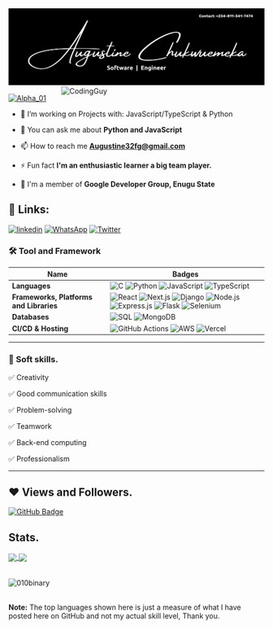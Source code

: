 
<!-- banner -->
<img src="Github Background.png" alt="My Profile Banner content (Augustine chukwuemeka software Engineer)">
<!-- banner -->

<img align= "right" alt="CodingGuy" width="400" src="https://cdn.dribbble.com/users/1162077/screenshots/3848914/media/320984a9ca58b3c73274c9259ecf6de8.gif">
<br>
<p align="left"> <a href="https://twitter.com/August13200296" target="blank"><img src="https://img.shields.io/twitter/follow/Alpha_01?logo=twitter&style=for-the-badge" alt="Alpha_01" /></a> </p>

- 🔭 I’m working on Projects with: JavaScript/TypeScript & Python

<!-- - 🌱 I’m also learning **C# and .Net** -->

- 💬 You can ask me about **Python and JavaScript**

- 📫 How to reach me **Augustine32fg@gmail.com**

- ⚡ Fun fact **I'm an enthusiastic learner a big team player.**

- 🔭 I'm a member of **Google Developer Group, Enugu State**
 
 ## 🔗 Links:
[![linkedin](https://img.shields.io/badge/linkedin-0A66C2?style=for-the-badge&logo=linkedin&logoColor=white)](https://www.linkedin.com/in/alpha-augustine/)
[![WhatsApp](https://img.shields.io/badge/WhatsApp-25D366?style=for-the-badge&logo=whatsapp&logoColor=white)](https://wa.link/yucs4r)
[![Twitter](https://img.shields.io/badge/Twitter-1DA1F2?style=for-the-badge&logo=twitter&logoColor=white)](https://twitter.com/August13200296/)
<!-- [![portfolio](https://img.shields.io/badge/my_portfolio-000?style=for-the-badge&logo=ko-fi&logoColor=white)](http://tolucoder.herokuapp.com/) -->


### 🛠 Tool and Framework

Name | Badges
--- | --- 
**Languages**  | ![C](https://img.shields.io/badge/C-00599C?style=for-the-badge&logo=c&logoColor=white) ![Python](https://img.shields.io/badge/Python-3776AB?style=for-the-badge&logo=python&logoColor=yellow) ![JavaScript](https://img.shields.io/badge/JavaScript-323330?style=for-the-badge&logo=javascript&logoColor=F7DF1E) ![TypeScript](https://img.shields.io/badge/TypeScript-323330?style=for-the-badge&logo=typescript&logoColor=000cf5)
**Frameworks, Platforms and Libraries** | ![React](https://img.shields.io/badge/React-20232A?style=for-the-badge&logo=react&logoColor=61DAFB) ![Next.js](https://img.shields.io/badge/Next.js-000?style=for-the-badge&logo=next.js&logoColor=white)  ![Django](https://img.shields.io/badge/Django-092E20?style=for-the-badge&logo=django&logoColor=white) ![Node.js](https://img.shields.io/badge/Node.js-6DA55F?style=for-the-badge&logo=node.js&logoColor=white) ![Express.js](https://img.shields.io/badge/Express.js-000?style=for-the-badge&logo=express&logoColor=white) ![Flask](https://img.shields.io/badge/Flask-000000?style=for-the-badge&logo=flask&logoColor=white) ![Selenium](https://img.shields.io/badge/Selenium-43B02A?style=for-the-badge&logo=selenium&logoColor=white) 
**Databases**  | ![SQL](https://img.shields.io/badge/SQL-4479A1?style=for-the-badge&logo=sql&logoColor=white) ![MongoDB](https://img.shields.io/badge/MongoDB-47A248?style=for-the-badge&logo=mongodb&logoColor=white) 
**CI/CD & Hosting**   | ![GitHub Actions](https://img.shields.io/badge/github%20actions-%232671E5.svg?style=for-the-badge&logo=githubactions&logoColor=white) ![AWS](https://img.shields.io/badge/AWS-%23FF9900.svg?style=for-the-badge&logo=amazon-aws&logoColor=white) ![Vercel](https://img.shields.io/badge/Vercel-000000?style=for-the-badge&logo=Vercel&logoColor=white)
</p> 

<hr>

### 👔 Soft skills.

✅ Creativity

✅ Good communication skills

✅ Problem-solving

✅ Teamwork

✅ Back-end computing

✅ Professionalism 

<hr>

## ❤ Views and Followers.

<a href="https://github.com/010binary/github-profile-views-counter">
</a>
<a href="https://github.com/010binary?tab=followers"><img src="https://img.shields.io/github/followers/010binary?label=Followers&style=social" alt="GitHub Badge"></a>


 <br>
 
 
 ## Stats.

<a href="https://github.com/010binary/convoychat">
  <img height=200 align="center" src="https://github-readme-stats.vercel.app/api/top-langs/?username=010binary&layout=compact&theme=dark&hide_border=false&langs_count=8&card_width=320" />
</a>

 <a href="https://github.com/010binary/github-readme-stats">
  <img height=200 align="center" src="https://github-readme-stats.vercel.app/api?username=010binary&show_icons=true&locale=en&theme=dark&rank_icon=github" />
</a>
<br>
<br>

<!-- ![Top Languages](https://github-readme-stats.vercel.app/api/top-langs/?username=010binary&layout=compact&theme=dark&hide_border=false)
<p>&nbsp;<img align="center" src="https://github-readme-stats.vercel.app/api?username=010binary&show_icons=true&locale=en&theme=onedark" alt="010binary" /></p> -->

<p><img align="center" src="https://github-readme-streak-stats.herokuapp.com/?user=010binary&theme=dark" alt="010binary" /></p>
<br/>
 <b>Note:</b> The top languages shown here is just a measure of what I have posted here on GitHub and not my actual skill level, Thank you.


<!-- > <a href="https://github.com/010binary/github-readme-activity-graph"><img alt="010binary' Activity Graph" src="https://activity-graph.herokuapp.com/graph?username=010binary&bg_color=0D1117&color=5BCDEC&line=5BCDEC&point=FFFFFF&hide_border=true" /></a> -->

<br/>
